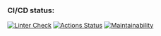 ### CI/CD status:
[![Linter Check](https://github.com/zhenia-chugaev/rss/actions/workflows/linter-check.yml/badge.svg)](https://github.com/zhenia-chugaev/rss/actions/workflows/linter-check.yml)
[![Actions Status](https://github.com/anorone/frontend-project-11/workflows/hexlet-check/badge.svg)](https://github.com/anorone/frontend-project-11/actions)
[![Maintainability](https://api.codeclimate.com/v1/badges/53a65528c9f88a33ae98/maintainability)](https://codeclimate.com/github/zhenia-chugaev/rss/maintainability)
